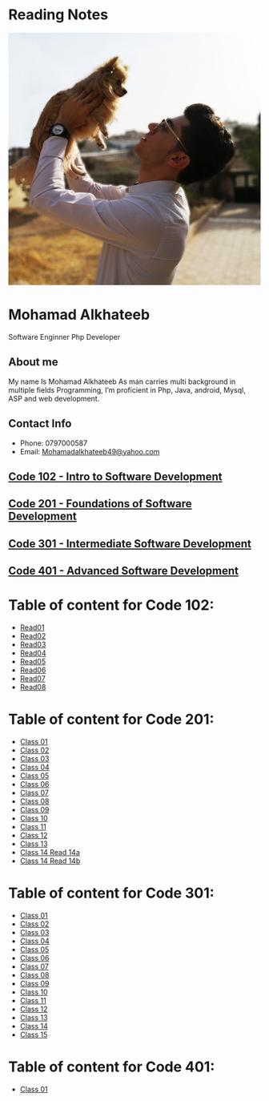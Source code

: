 # Reading Notes






![My Image](images/D.jpg)


# Mohamad Alkhateeb
Software Enginner
Php Developer

## About me
My name Is Mohamad Alkhateeb
As man carries multi background in multiple fields Programming,  I’m proficient in Php, Java, android, Mysql, ASP and web development.

## Contact Info
- Phone: 0797000587
- Email: Mohamadalkhateeb49@yahoo.com

## [Code 102 - Intro to Software Development](https://alkhateeb49.github.io/reading-notes-102)
## [Code 201 - Foundations of Software Development](https://alkhateeb49.github.io/reading-notes-201)
## [Code 301 - Intermediate Software Development](https://alkhateeb49.github.io/reading-notes-301)
## [Code 401 - Advanced Software Development](https://alkhateeb49.github.io/reading-notes-401)



# Table of content for Code 102:
- [Read01](https://alkhateeb49.github.io/reading-notes-102/read01)
- [Read02](https://alkhateeb49.github.io/reading-notes-102/read02)
- [Read03](https://alkhateeb49.github.io/reading-notes-102/read03)
- [Read04](https://alkhateeb49.github.io/reading-notes-102/read04)
- [Read05](https://alkhateeb49.github.io/reading-notes-102/read05)
- [Read06](https://alkhateeb49.github.io/reading-notes-102/read06b)
- [Read07](https://alkhateeb49.github.io/reading-notes-102/read07)
- [Read08](https://alkhateeb49.github.io/reading-notes-102/read08)

# Table of content for Code 201:
* [Class 01](https://alkhateeb49.github.io/reading-notes-201/class-01)
* [Class 02](https://alkhateeb49.github.io/reading-notes-201/class-02)
* [Class 03](https://alkhateeb49.github.io/reading-notes-201/class-03)
* [Class 04](https://alkhateeb49.github.io/reading-notes-201/class-04)
* [Class 05](https://alkhateeb49.github.io/reading-notes-201/class-05)
* [Class 06](https://alkhateeb49.github.io/reading-notes-201/class-06)
* [Class 07](https://alkhateeb49.github.io/reading-notes-201/class-07)
* [Class 08](https://alkhateeb49.github.io/reading-notes-201/class-08)
* [Class 09](https://alkhateeb49.github.io/reading-notes-201/class-09)
* [Class 10](https://alkhateeb49.github.io/reading-notes-201/class-10)
* [Class 11](https://alkhateeb49.github.io/reading-notes-201/class-11)
* [Class 12](https://alkhateeb49.github.io/reading-notes-201/class-12)
* [Class 13](https://alkhateeb49.github.io/reading-notes-201/class-13)
* [Class 14 Read 14a](https://alkhateeb49.github.io/reading-notes-201/class-14a)
* [Class 14 Read 14b](https://alkhateeb49.github.io/reading-notes-201/class-14b)

# Table of content for Code 301:
* [Class 01](https://alkhateeb49.github.io/reading-notes-301/class-01)
* [Class 02](https://alkhateeb49.github.io/reading-notes-301/class-02)
* [Class 03](https://alkhateeb49.github.io/reading-notes-301/class-03)
* [Class 04](https://alkhateeb49.github.io/reading-notes-301/class-04)
* [Class 05](https://alkhateeb49.github.io/reading-notes-301/class-05)
* [Class 06](https://alkhateeb49.github.io/reading-notes-301/class-06)
* [Class 07](https://alkhateeb49.github.io/reading-notes-301/class-07)
* [Class 08](https://alkhateeb49.github.io/reading-notes-301/class-08)
* [Class 09](https://alkhateeb49.github.io/reading-notes-301/class-09)
* [Class 10](https://alkhateeb49.github.io/reading-notes-301/class-10)
* [Class 11](https://alkhateeb49.github.io/reading-notes-301/class-11)
* [Class 12](https://alkhateeb49.github.io/reading-notes-301/class-12)
* [Class 13](https://alkhateeb49.github.io/reading-notes-301/class-13)
* [Class 14](https://alkhateeb49.github.io/reading-notes-301/class-14)
* [Class 15](https://alkhateeb49.github.io/reading-notes-301/class-15)

# Table of content for Code 401:
* [Class 01](https://alkhateeb49.github.io/reading-notes-401/class-01)
